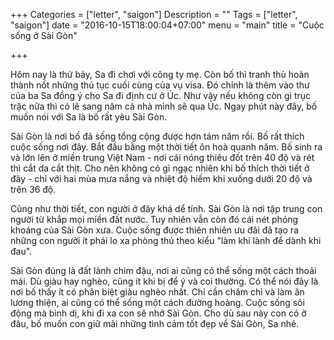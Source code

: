 +++
Categories = ["letter", "saigon"]
Description = ""
Tags = ["letter", "saigon"]
date = "2016-10-15T18:00:04+07:00"
menu = "main"
title = "Cuộc sống ở Sài Gòn"

+++

Hôm nay là thứ bảy, Sa đi chơi với công ty mẹ. Còn bố thì tranh thủ hoàn thành nốt những thủ tục cuối cùng của vụ visa. Đó chính là thêm vào thư của ba Sa đồng ý cho Sa đi định cư ở Úc. Như vậy nếu không còn gì trục trặc nữa thì có lẽ sang năm cả nhà mình sẽ qua Úc. Ngay phút này đây, bố muốn nói với Sa là bố rất yêu Sài Gòn.

Sài Gòn là nơi bố đã sống tổng cộng được hơn tám năm rồi. Bố rất thích cuộc sống nơi đây. Bắt đầu bằng một thời tiết ôn hoà quanh năm. Bố sinh ra và lớn lên ở miền trung Việt Nam - nơi cái nóng thiêu đốt trên 40 độ và rét thì cắt da cắt thịt. Cho nên không có gì ngạc nhiên khi bố thích thời tiết ở đây - chỉ với hai mùa mưa nắng và nhiệt độ hiếm khi xuống dưới 20 độ và trên 36 độ.

Cũng như thời tiết, con người ở đây khá dể tính. Sài Gòn là nơi tập trung con người từ khắp mọi miền đất nước. Tuy nhiên vẫn còn đó cái nét phóng khoáng của Sài Gòn xưa. Cuộc sống được thiên nhiên ưu đãi đã tạo ra những con người ít phải lo xa phòng thủ theo kiểu "làm khi lành để dành khi đau".

Sài Gòn đúng là đất lành chim đậu, nơi ai cũng có thể sống một cách thoải mái. Dù giàu hay nghèo, cũng ít khi bị để ý và coi thường. Có thể nói đây là nơi bố thấy ít có phân biệt giàu nghèo nhất. Chỉ cần chăm chỉ và làm ăn lương thiện, ai cũng có thể sống một cách đường hoàng. Cuộc sống sôi động mà bình dị, khi đi xa con sẽ nhớ Sài Gòn. Cho dù sau này con có ở đâu, bố muốn con giữ mãi những tình cảm tốt đẹp về Sài Gòn, Sa nhé.